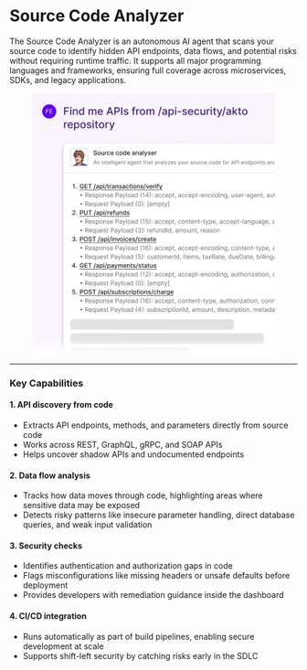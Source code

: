 # Source Code Analyzer

The Source Code Analyzer is an autonomous AI agent that scans your source code to identify hidden API endpoints, data flows, and potential risks without requiring runtime traffic. It supports all major programming languages and frameworks, ensuring full coverage across microservices, SDKs, and legacy applications.

<figure><img src="../.gitbook/assets/image.png" alt=""><figcaption></figcaption></figure>

***

### Key Capabilities

#### 1. API discovery from code

* Extracts API endpoints, methods, and parameters directly from source code
* Works across REST, GraphQL, gRPC, and SOAP APIs
* Helps uncover shadow APIs and undocumented endpoints

#### 2. Data flow analysis

* Tracks how data moves through code, highlighting areas where sensitive data may be exposed
* Detects risky patterns like insecure parameter handling, direct database queries, and weak input validation

#### 3. Security checks

* Identifies authentication and authorization gaps in code
* Flags misconfigurations like missing headers or unsafe defaults before deployment
* Provides developers with remediation guidance inside the dashboard

#### 4. CI/CD integration

* Runs automatically as part of build pipelines, enabling secure development at scale
* Supports shift-left security by catching risks early in the SDLC
